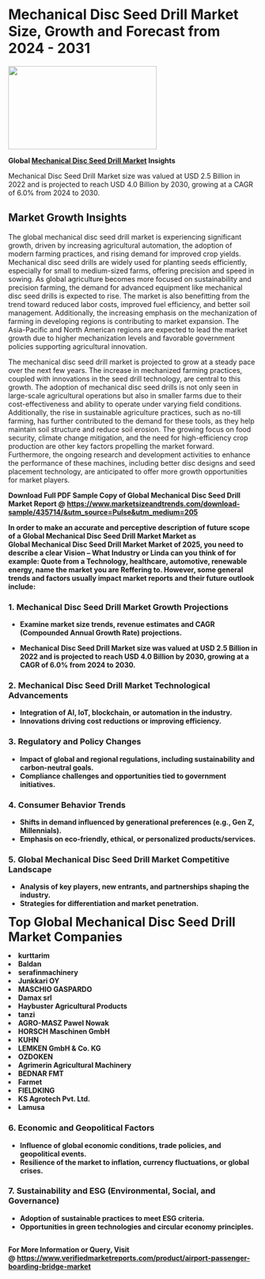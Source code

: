 <H1>Mechanical Disc Seed Drill Market Size, Growth and Forecast from 2024 - 2031</H1><img class="aligncenter size-medium wp-image-584254" src="https://thirdeyenews.in/wp-content/uploads/2024/09/Global-Market-Research-300x168.jpeg" alt="" width="300" height="168" /><p><strong>Global&nbsp;<a href="https://www.marketsizeandtrends.com/download-sample/435714/&amp;utm_source=Pulse&amp;utm_medium=205">Mechanical Disc Seed Drill Market</a> Insights</strong></p><p>Mechanical Disc Seed Drill Market size was valued at USD 2.5 Billion in 2022 and is projected to reach USD 4.0 Billion by 2030, growing at a CAGR of 6.0% from 2024 to 2030.</p><p><h2>Market Growth Insights</h2> <p>The global mechanical disc seed drill market is experiencing significant growth, driven by increasing agricultural automation, the adoption of modern farming practices, and rising demand for improved crop yields. Mechanical disc seed drills are widely used for planting seeds efficiently, especially for small to medium-sized farms, offering precision and speed in sowing. As global agriculture becomes more focused on sustainability and precision farming, the demand for advanced equipment like mechanical disc seed drills is expected to rise. The market is also benefitting from the trend toward reduced labor costs, improved fuel efficiency, and better soil management. Additionally, the increasing emphasis on the mechanization of farming in developing regions is contributing to market expansion. The Asia-Pacific and North American regions are expected to lead the market growth due to higher mechanization levels and favorable government policies supporting agricultural innovation.</p> <p><strong></strong></p> <p>The mechanical disc seed drill market is projected to grow at a steady pace over the next few years. The increase in mechanized farming practices, coupled with innovations in the seed drill technology, are central to this growth. The adoption of mechanical disc seed drills is not only seen in large-scale agricultural operations but also in smaller farms due to their cost-effectiveness and ability to operate under varying field conditions. Additionally, the rise in sustainable agriculture practices, such as no-till farming, has further contributed to the demand for these tools, as they help maintain soil structure and reduce soil erosion. The growing focus on food security, climate change mitigation, and the need for high-efficiency crop production are other key factors propelling the market forward. Furthermore, the ongoing research and development activities to enhance the performance of these machines, including better disc designs and seed placement technology, are anticipated to offer more growth opportunities for market players.</p> <p><strong></p><p><span class=""><strong>Download Full PDF Sample Copy of Global Mechanical Disc Seed Drill Market Report</strong> @ <a href="https://www.marketsizeandtrends.com/download-sample/435714/&amp;utm_source=Pulse&amp;utm_medium=205" target="_blank">https://www.marketsizeandtrends.com/download-sample/435714/&amp;utm_source=Pulse&amp;utm_medium=205</a></span></p><p>In order to make an accurate and perceptive description of future scope of a Global&nbsp;Mechanical Disc Seed Drill Market Market as Global&nbsp;Mechanical Disc Seed Drill Market Market of 2025, you need to describe a clear Vision &ndash; What Industry or Linda can you think of for example: Quote from a Technology, healthcare, automotive, renewable energy, name the market you are Reffering to. However, some general trends and factors usually impact market reports and their future outlook include:</p><h3>1.&nbsp;<strong>Mechanical Disc Seed Drill Market Growth Projections</strong></h3><ul><li>Examine market size trends, revenue estimates and CAGR (Compounded Annual Growth Rate) projections.</li><li><p>Mechanical Disc Seed Drill Market size was valued at USD 2.5 Billion in 2022 and is projected to reach USD 4.0 Billion by 2030, growing at a CAGR of 6.0% from 2024 to 2030.</p></li></ul><h3>2.&nbsp;<strong>Mechanical Disc Seed Drill Market Technological Advancements</strong></h3><ul><li>Integration of AI, IoT, blockchain, or automation in the industry.</li><li>Innovations driving cost reductions or improving efficiency.</li></ul><h3>3.&nbsp;<strong>Regulatory and Policy Changes</strong></h3><ul><li>Impact of global and regional regulations, including sustainability and carbon-neutral goals.</li><li>Compliance challenges and opportunities tied to government initiatives.</li></ul><h3>4.&nbsp;<strong>Consumer Behavior Trends</strong></h3><ul><li>Shifts in demand influenced by generational preferences (e.g., Gen Z, Millennials).</li><li>Emphasis on eco-friendly, ethical, or personalized products/services.</li></ul><h3>5.&nbsp;<strong>Global Mechanical Disc Seed Drill Market Competitive Landscape</strong></h3><ul><li>Analysis of key players, new entrants, and partnerships shaping the industry.</li><li>Strategies for differentiation and market penetration.</li></ul><p data-pm-slice="1 1 []"><span style="color: inherit; font-family: inherit; font-size: 25px;">Top Global Mechanical Disc Seed Drill Market Companies</span></p><div class="" data-test-id=""><p><li>kurttarim</li><li> Baldan</li><li> serafinmachinery</li><li> Junkkari OY</li><li> MASCHIO GASPARDO</li><li> Damax srl</li><li> Haybuster Agricultural Products</li><li> tanzi</li><li> AGRO-MASZ Pawel Nowak</li><li> HORSCH Maschinen GmbH</li><li> KUHN</li><li> LEMKEN GmbH & Co. KG</li><li> OZDOKEN</li><li> Agrimerin Agricultural Machinery</li><li> BEDNAR FMT</li><li> Farmet</li><li> FIELDKING</li><li> KS Agrotech Pvt. Ltd.</li><li> Lamusa</li></p></div><h3>6.&nbsp;<strong>Economic and Geopolitical Factors</strong></h3><ul><li>Influence of global economic conditions, trade policies, and geopolitical events.</li><li>Resilience of the market to inflation, currency fluctuations, or global crises.</li></ul><h3>7.&nbsp;<strong>Sustainability and ESG (Environmental, Social, and Governance)</strong></h3><ul><li>Adoption of sustainable practices to meet ESG criteria.</li><li>Opportunities in green technologies and circular economy principles.</li></ul><h2><strong style="font-size: 14px;">For More Information or Query, Visit @&nbsp;</strong><a style="background-color: #ffffff; font-size: 14px;" href="https://www.marketsizeandtrends.com/report/mechanical-disc-seed-drill-market/" target="_blank">https://www.verifiedmarketreports.com/product/airport-passenger-boarding-bridge-market</a></h2>
